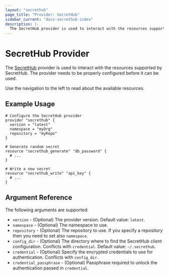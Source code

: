 ```yaml
---
layout: "secrethub"
page_title: "Provider: SecretHub"
sidebar_current: "docs-secrethub-index"
description: |-
  The SecretHub provider is used to interact with the resources supported by SecretHub. The provider needs to be properly configured before it can be used.
---
```


# SecretHub Provider

The [SecretHub](https://www.secrethub.io) provider is used to interact with the
resources supported by SecretHub. The provider needs to be properly configured before it can be used.

Use the navigation to the left to read about the available resources.

## Example Usage

```hcl
# Configure the SecretHub provider
provider "secrethub" {
  version = "latest"
  namespace = "myOrg"
  repository = "myRepo"
}

# Generate random secret
resource "secrethub_generate" "db_password" {
  # ...
}

# Write a new secret
resource "secrethub_write" "api_key" {
  # ...
}
```

## Argument Reference

The following arguments are supported:

* `version` - (Optional) The provider version. Default value: `latest`.
* `namespace` - (Optional) The namespace to use.
* `repository` - (Optional) The repository to use. If you specify a repository then you need to set also `namespace`.
* `config_dir` - (Optional) The directory where to find the SecretHub client configuration. Conflicts with `credential`. Default value: `~/.secrethub`.
* `credential` - (Optional) Specify the encrypted credentials to use for authentication. Conflicts with `config_dir`.
* `credential_passphrase` - (Optional) Passphrase required to unlock the authentication passed in `credential`.
